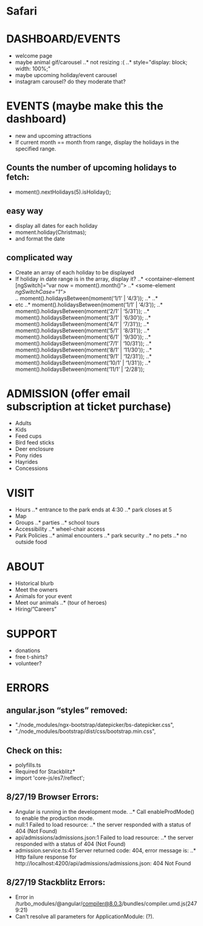 # Safari
# DASHBOARD/EVENTS
*   welcome page
*   maybe animal gif/carousel
..* not resizing :(
..* style="display: block; width: 100%;"
*   maybe upcoming holiday/event carousel
*   instagram carousel? do they moderate that?
# EVENTS (maybe make this the dashboard)
*   new and upcoming attractions
*   If current month == month from range, display the holidays in the specified range.
## Counts the number of upcoming holidays to fetch:
*   moment().nextHolidays(5).isHoliday();
## easy way
*   display all dates for each holiday
*   moment.holiday(Christmas);
*   and format the date
## complicated way
*   Create an array of each holiday to be displayed
*   If holiday in date range is in the array, display it?
..* <container-element [ngSwitch]=”var now = moment().month()”>
..* <some-element *ngSwitchCase=”1”>  
..* moment().holidaysBetween(moment(‘1/1’ | ‘4/3’));
..* </some-element>
..* </container-element>
*   etc
..* moment().holidaysBetween(moment(‘1/1’ | ‘4/3’));
..* moment().holidaysBetween(moment(‘2/1’ | ‘5/31’));
..* moment().holidaysBetween(moment(‘3/1’ | ‘6/30’));
..* moment().holidaysBetween(moment(‘4/1’ | ‘7/31’));
..* moment().holidaysBetween(moment(‘5/1’ | ‘8/31’));
..* moment().holidaysBetween(moment(‘6/1’ | ‘9/30’));
..* moment().holidaysBetween(moment(‘7/1’ | ‘10/31’));
..* moment().holidaysBetween(moment(‘8/1’ | ‘11/30’));
..* moment().holidaysBetween(moment(‘9/1’ | ‘12/31’));
..* moment().holidaysBetween(moment(‘10/1’ | ‘1/31’));
..* moment().holidaysBetween(moment(‘11/1’ | ‘2/28’));
# ADMISSION (offer email subscription at ticket purchase)
*   Adults
*   Kids
*   Feed cups
*   Bird feed sticks
*   Deer enclosure
*   Pony rides
*   Hayrides
*   Concessions
# VISIT
*   Hours
..* entrance to the park ends at 4:30
..* park closes at 5
*   Map
*   Groups
..* parties
..* school tours
*   Accessibility
..* wheel-chair access
*   Park Policies
..* animal encounters
..* park security
..* no pets
..* no outside food
# ABOUT
*   Historical blurb
*   Meet the owners
*   Animals for your event
*   Meet our animals 
..* (tour of heroes)
*   Hiring/”Careers”
# SUPPORT
*   donations
*   free t-shirts?
*   volunteer?
# ERRORS
## angular.json “styles” removed:
*   "./node_modules/ngx-bootstrap/datepicker/bs-datepicker.css",
*   "./node_modules/bootstrap/dist/css/bootstrap.min.css",
## Check on this:
*   polyfills.ts
*   Required for Stackblitz*   
*   import 'core-js/es7/reflect';
## 8/27/19 Browser Errors:
*   Angular is running in the development mode. 
..* Call enableProdMode() to enable the production mode.
*   null:1 Failed to load resource: 
..* the server responded with a status of 404 (Not Found)
*   api/admissions/admissions.json:1 Failed to load resource: 
..* the server responded with a status of 404 (Not Found)
*   admission.service.ts:41 Server returned code: 404, error message is:
..* Http failure response for http://localhost:4200/api/admissions/admissions.json: 404 Not Found
## 8/27/19 Stackblitz Errors:
*   Error in /turbo_modules/@angular/compiler@8.0.3/bundles/compiler.umd.js(2479:21)
*   Can't resolve all parameters for ApplicationModule: (?).
